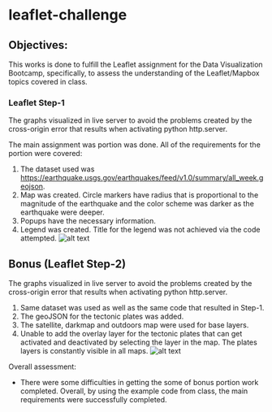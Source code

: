# leaflet-challenge

## Objectives:
This works is done to fulfill the Leaflet assignment for the Data Visualization Bootcamp, specifically, to assess the understanding of the Leaflet/Mapbox topics covered in class.


### Leaflet Step-1
The graphs visualized in live server to avoid the problems created by the cross-origin error that results when activating python http.server.

The main assignment was portion was done. All of the requirements for the portion were covered:

1.  The dataset used was https://earthquake.usgs.gov/earthquakes/feed/v1.0/summary/all_week.geojson.
2.  Map was created. Circle markers have radius that is proportional to the magnitude of the earthquake and the color scheme was darker as the earthquake were deeper.
3.  Popups have the necessary information.
4.  Legend was created. Title for the legend was not achieved via the code attempted.
    ![alt text](images/leaflet_step_1.gif)



## Bonus (Leaflet Step-2)
The graphs visualized in live server to avoid the problems created by the cross-origin error that results when activating python http.server.

1. Same dataset was used as well as the same code that resulted in Step-1.
2. The geoJSON for the tectonic plates was added.
3. The satellite, darkmap and outdoors map were used for base layers.
4. Unable to add the overlay layer for the tectonic plates that can get activated and deactivated by selecting the layer in the map. The plates layers is constantly visible in all maps.
![alt text](images/leaflet_step_2.gif)


Overall assessment:
*   There were some difficulties in getting the some of bonus portion work completed. Overall, by using the example code from class, the main requirements were successfully completed.